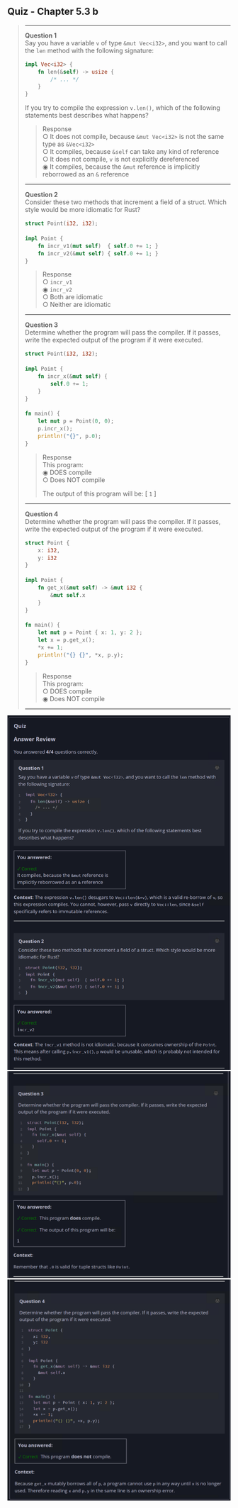 ## Quiz - Chapter 5.3 b ##

> ---
> **Question 1**<br>
> Say you have a variable ```v``` of type 
> ```&mut Vec<i32>```, and you want to call the ```len``` 
> method with the following signature:
>
> ```rust
> impl Vec<i32> {
>     fn len(&self) -> usize {
>         /* ... */
>     }
> }
> ```
> 
> If you try to compile the expression ```v.len()```, which 
> of the following statements best describes what happens?
>
> > Response<br>
> > ○ It does not compile, because ```&mut Vec<i32>``` is not 
> > the same type as ```&Vec<i32>```<br>
> > ○ It compiles, because ```&self``` can take any kind of 
> > reference<br>
> > ○ It does not compile, ```v``` is not explicitly 
> > dereferenced<br>
> > ◉ It compiles, because the ```&mut``` reference is 
> > implicitly reborrowed as an ```&``` reference<br>
> >
> ---
>
> **Question 2**<br>
> Consider these two methods that increment a field of a 
> struct. Which style would be more idiomatic for Rust?
> 
> ```rust
> struct Point(i32, i32);
> 
> impl Point {
>     fn incr_v1(mut self)  { self.0 += 1; }
>     fn incr_v2(&mut self) { self.0 += 1; }
> }
> ```
>
> > Response<br>
> > ○ ```incr_v1```<br>
> > ◉ ```incr_v2```<br>
> > ○ Both are idiomatic<br>
> > ○ Neither are idiomatic<br>
> >
> ---
>
> **Question 3**<br>
> Determine whether the program will pass the compiler. If it 
> passes, write the expected output of the program if it were 
> executed.
>
> ```rust
> struct Point(i32, i32);
> 
> impl Point {
>     fn incr_x(&mut self) {
>         self.0 += 1;
>     }
> }
> 
> fn main() {
>     let mut p = Point(0, 0);
>     p.incr_x();
>     println!("{}", p.0);
> }
> ```
>
> > Response<br>
> > This program:<br>
> > ◉ DOES compile<br>
> > ○ Does NOT compile<br>
> >
> > The output of this program will be:
> > [ ```1``` ]
> 
> ---
>
> **Question 4**<br>
> Determine whether the program will pass the compiler. If it 
> passes, write the expected output of the program if it were 
> executed.
>
> ```rust
> struct Point {
>     x: i32,
>     y: i32
> }
> 
> impl Point {
>     fn get_x(&mut self) -> &mut i32 {
>         &mut self.x
>     }
> }
> 
> fn main() {
>     let mut p = Point { x: 1, y: 2 };
>     let x = p.get_x();
>     *x += 1;
>     println!("{} {}", *x, p.y);
> }
> ```
>
> > Response<br>
> > This program:<br>
> > ○ DOES compile<br>
> > ◉ Does NOT compile<br>
> >
> ---
>

![image](../additional-files/images/quiz_0503b_1.png)
![image](../additional-files/images/quiz_0503b_2.png)
![image](../additional-files/images/quiz_0503b_3.png)
